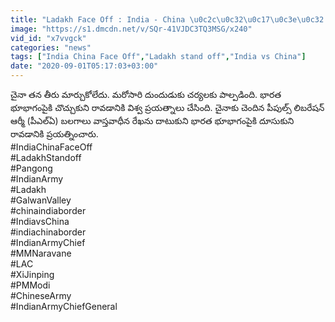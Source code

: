 ```yaml
---
title: "Ladakh Face Off : India - China \u0c2c\u0c32\u0c17\u0c3e\u0c32 \u0c2e\u0c27\u0c4d\u0c2f \u0c18\u0c30\u0c4d\u0c37\u0c23.. \u0c2d\u0c3e\u0c30\u0c24\u0c4d \u0c32\u0c4b\u0c15\u0c3f \u0c26\u0c42\u0c38\u0c41\u0c15\u0c4a\u0c1a\u0c4d\u0c1a\u0c47\u0c02\u0c26\u0c41\u0c15\u0c41 China \u0c2f\u0c24\u0c4d\u0c28\u0c02!"
image: "https://s1.dmcdn.net/v/SQr-41VJDC3TQ3MSG/x240"
vid_id: "x7vvgck"
categories: "news"
tags: ["India China Face Off","Ladakh stand off","India vs China"]
date: "2020-09-01T05:17:03+03:00"
---
```

చైనా తన తీరు మార్చుకోలేదు. మరోసారి దుందుడుకు చర్యలకు పాల్పడింది. భారత భూభాగంపైకి చొచ్చుకుని రావడానికి విశ్వ ప్రయత్నాలు చేసింది. చైనాకు చెందిన పీపుల్స్ లిబరేషన్ ఆర్మీ (పీఎల్ఏ) బలగాలు వాస్తవాధీన రేఖను దాటుకుని భారత భూభాగంపైకి దూసుకుని రావడానికి ప్రయత్నించారు.    <br>#IndiaChinaFaceOff   <br>#LadakhStandoff   <br>#Pangong   <br>#IndianArmy   <br>#Ladakh    <br>#GalwanValley    <br>#chinaindiaborder   <br>#IndiavsChina   <br>#indiachinaborder   <br>#IndianArmyChief   <br>#MMNaravane   <br>#LAC   <br>#XiJinping   <br>#PMModi   <br>#ChineseArmy    <br>#IndianArmyChiefGeneral
